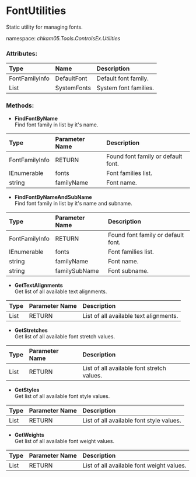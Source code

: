 # FontUtilities
Static utility for managing fonts.

namespace: _chkam05.Tools.ControlsEx.Utilities_

### Attributes:

| Type                 | Name        | Description |
|:---------------------|:------------|:------------|
| FontFamilyInfo       | DefaultFont | Default font family. |
| List<FontFamilyInfo> | SystemFonts | System font families. |

### Methods:

- **FindFontByName**  
Find font family in list by it's name.

| Type                        | Parameter Name   | Description |
|:----------------------------|:-----------------|:------------|
| FontFamilyInfo              | RETURN           | Found font family or default font. |
| IEnumerable<FontFamilyInfo> | fonts            | Font families list. |
| string                      | familyName       | Font name. |

- **FindFontByNameAndSubName**  
Find font family in list by it's name and subname.

| Type                        | Parameter Name   | Description |
|:----------------------------|:-----------------|:------------|
| FontFamilyInfo              | RETURN           | Found font family or default font. |
| IEnumerable<FontFamilyInfo> | fonts            | Font families list. |
| string                      | familyName       | Font name. |
| string                      | familySubName    | Font subname. |

- **GetTextAlignments**  
Get list of all available text alignments.

| Type                | Parameter Name | Description |
|:--------------------|:---------------|:------------|
| List<TextAlignment> | RETURN         | List of all available text alignments. |

- **GetStretches**  
Get list of all available font stretch values.

| Type              | Parameter Name | Description |
|:------------------|:---------------|:------------|
| List<FontStretch> | RETURN         | List of all available font stretch values. |

- **GetStyles**  
Get list of all available font style values.

| Type            | Parameter Name | Description |
|:----------------|:---------------|:------------|
| List<FontStyle> | RETURN         | List of all available font style values. |

- **GetWeights**  
Get list of all available font weight values.

| Type             | Parameter Name | Description |
|:-----------------|:---------------|:------------|
| List<FontWeight> | RETURN         | List of all available font weight values. |
